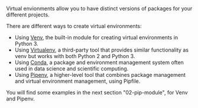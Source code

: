 
Virtual envionments allow you to have distinct versions of packages for your different projects.

There are different ways to create virtual environments:

- Using [Venv](https://docs.python.org/3/library/venv.html), the built-in module for creating virtual environments in Python 3.
- Using [Virtualenv](https://virtualenv.pypa.io/en/stable), a third-party tool that provides similar functionality as venv but works with both Python 2 and Python 3.
- Using [Conda](https://conda.io/docs), a package and environment management system often used in data science and scientific computing.
- Using [Pipenv](https://pipenv.pypa.io/en/stable), a higher-level tool that combines package management and virtual environment management, using Pipfile.

You will find some examples in the next section "02-pip-module", for Venv and Pipenv.
